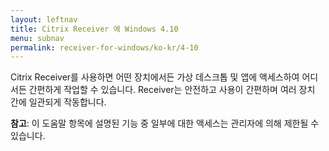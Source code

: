 ```yaml
---
layout: leftnav
title: Citrix Receiver 에 Windows 4.10
menu: subnav
permalink: receiver-for-windows/ko-kr/4-10
---
```


Citrix Receiver를 사용하면 어떤 장치에서든 가상 데스크톱 및 앱에 액세스하여 어디서든 간편하게 작업할 수 있습니다. Receiver는 안전하고 사용이 간편하며 여러 장치 간에 일관되게 작동합니다.

**참고**: 이 도움말 항목에 설명된 기능 중 일부에 대한 액세스는 관리자에 의해 제한될 수 있습니다.
